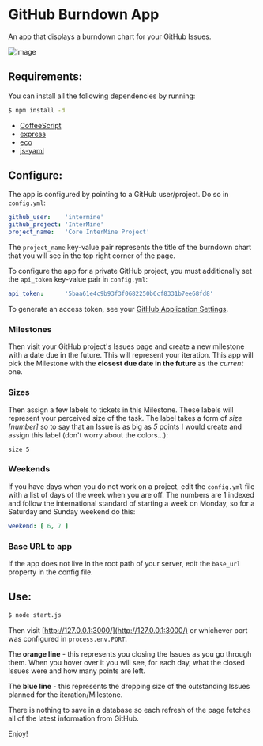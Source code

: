 # GitHub Burndown App

An app that displays a burndown chart for your GitHub Issues.

![image](https://raw.github.com/radekstepan/github-burndown-chart/master/example.png)

## Requirements:

You can install all the following dependencies by running:

```bash
$ npm install -d
```

- [CoffeeScript](http://coffeescript.org/)
- [express](http://expressjs.com/)
- [eco](https://github.com/sstephenson/eco)
- [js-yaml](https://github.com/visionmedia/js-yaml)

## Configure:

The app is configured by pointing to a GitHub user/project. Do so in `config.yml`:

```yaml
github_user:    'intermine'
github_project: 'InterMine'
project_name:   'Core InterMine Project'
```

The `project_name` key-value pair represents the title of the burndown chart that you will see in the top right corner of the page.

To configure the app for a private GitHub project, you must additionally set the `api_token` key-value pair in `config.yml`:

```yaml
api_token:      '5baa61e4c9b93f3f0682250b6cf8331b7ee68fd8'
```

To generate an access token, see your [GitHub Application Settings](https://github.com/settings/applications).

### Milestones

Then visit your GitHub project's Issues page and create a new milestone with a date due in the future. This will represent your iteration. This app will pick the Milestone with the **closest due date in the future** as the *current* one.

### Sizes

Then assign a few labels to tickets in this Milestone. These labels will represent your perceived size of the task. The label takes a form of *size [number]* so to say that an Issue is as big as *5* points I would create and assign this label (don't worry about the colors...):

```
size 5
```

### Weekends

If you have days when you do not work on a project, edit the `config.yml` file with a list of days of the week when you are off. The numbers are 1 indexed and follow the international standard of starting a week on Monday, so for a Saturday and Sunday weekend do this:

```yaml
weekend: [ 6, 7 ]
```

### Base URL to app

If the app does not live in the root path of your server, edit the `base_url` property in the config file.

## Use:

```bash
$ node start.js
```

Then visit [http://127.0.0.1:3000/](http://127.0.0.1:3000/) or whichever port was configured in `process.env.PORT`.

The **orange line** - this represents you closing the Issues as you go through them. When you hover over it you will see, for each day, what the closed Issues were and how many points are left.

The **blue line** - this represents the dropping size of the outstanding Issues planned for the iteration/Milestone.

There is nothing to save in a database so each refresh of the page fetches all of the latest information from GitHub.

Enjoy!